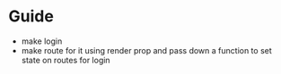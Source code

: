 # Guide

- make login
- make route for it using render prop and pass down a function to set state on routes for login
